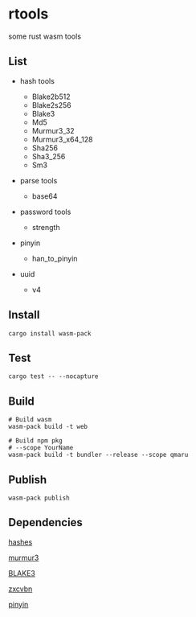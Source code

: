 # rtools

some rust wasm tools

## List

+ hash tools
  + Blake2b512
  + Blake2s256
  + Blake3
  + Md5
  + Murmur3_32
  + Murmur3_x64_128
  + Sha256
  + Sha3_256
  + Sm3

+ parse tools
  + base64

+ password tools
  + strength

+ pinyin
  + han_to_pinyin

+ uuid
  + v4

## Install

```shell
cargo install wasm-pack
```

## Test

```shell
cargo test -- --nocapture
```

## Build

```shell
# Build wasm
wasm-pack build -t web

# Build npm pkg
# --scope YourName
wasm-pack build -t bundler --release --scope qmaru
```

## Publish

```shell
wasm-pack publish
```

## Dependencies

[hashes](https://github.com/RustCrypto/hashes)

[murmur3](https://github.com/stusmall/murmur3)

[BLAKE3](https://github.com/BLAKE3-team/BLAKE3)

[zxcvbn](https://github.com/shssoichiro/zxcvbn-rs)

[pinyin](https://github.com/mozillazg/rust-pinyin)
